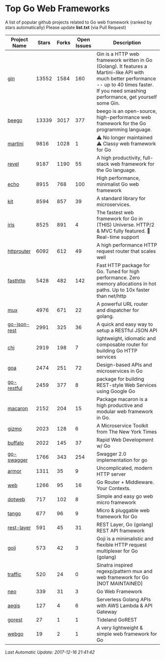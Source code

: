 # Top Go Web Frameworks
A list of popular github projects related to Go web framework (ranked by stars automatically)
Please update **list.txt** (via Pull Request)

| Project Name | Stars | Forks | Open Issues | Description |
| ------------ | ----- | ----- | ----------- | ----------- |
| [gin](https://github.com/gin-gonic/gin) | 13552 | 1584 | 160 | Gin is a HTTP web framework written in Go (Golang). It features a Martini-like API with much better performance -- up to 40 times faster. If you need smashing performance, get yourself some Gin. |
| [beego](https://github.com/astaxie/beego) | 13339 | 3017 | 377 | beego is an open-source, high-performance web framework for the Go programming language. |
| [martini](https://github.com/go-martini/martini) | 9816 | 1028 | 1 | ⚠️ No longer maintained ⚠️  Classy web framework for Go |
| [revel](https://github.com/revel/revel) | 9187 | 1190 | 55 | A high productivity, full-stack web framework for the Go language. |
| [echo](https://github.com/labstack/echo) | 8915 | 768 | 100 | High performance, minimalist Go web framework |
| [kit](https://github.com/go-kit/kit) | 8594 | 857 | 39 | A standard library for microservices. |
| [iris](https://github.com/kataras/iris) | 8525 | 891 | 4 | The fastest web framework for Go in (THIS) Universe. HTTP/2 & MVC fully featured. :gift: Real-time support |
| [httprouter](https://github.com/julienschmidt/httprouter) | 6092 | 612 | 49 | A high performance HTTP request router that scales well |
| [fasthttp](https://github.com/valyala/fasthttp) | 5428 | 482 | 142 | Fast HTTP package for Go. Tuned for high performance. Zero memory allocations in hot paths. Up to 10x faster than net/http |
| [mux](https://github.com/gorilla/mux) | 4976 | 671 | 22 | A powerful URL router and dispatcher for golang. |
| [go-json-rest](https://github.com/ant0ine/go-json-rest) | 2991 | 325 | 36 | A quick and easy way to setup a RESTful JSON API |
| [chi](https://github.com/go-chi/chi) | 2919 | 198 | 7 | lightweight, idiomatic and composable router for building Go HTTP services |
| [goa](https://github.com/goadesign/goa) | 2474 | 251 | 72 | Design-based APIs and microservices in Go |
| [go-restful](https://github.com/emicklei/go-restful) | 2459 | 377 | 8 | package for building REST-style Web Services using Google Go |
| [macaron](https://github.com/go-macaron/macaron) | 2152 | 204 | 15 | Package macaron is a high productive and modular web framework in Go. |
| [gizmo](https://github.com/NYTimes/gizmo) | 2023 | 128 | 6 | A Microservice Toolkit from The New York Times |
| [buffalo](https://github.com/gobuffalo/buffalo) | 2022 | 145 | 37 | Rapid Web Development w/ Go |
| [go-swagger](https://github.com/go-swagger/go-swagger) | 1766 | 343 | 254 | Swagger 2.0 implementation for go |
| [armor](https://github.com/labstack/armor) | 1311 | 35 | 9 | Uncomplicated, modern HTTP server |
| [web](https://github.com/gocraft/web) | 1266 | 95 | 16 | Go Router + Middleware. Your Contexts. |
| [dotweb](https://github.com/devfeel/dotweb) | 717 | 102 | 8 | Simple and easy go web micro framework |
| [tango](https://github.com/lunny/tango) | 677 | 96 | 9 | Micro & pluggable web framework for Go |
| [rest-layer](https://github.com/rs/rest-layer) | 591 | 45 | 31 | REST Layer, Go (golang) REST API framework |
| [goji](https://github.com/goji/goji) | 573 | 42 | 3 | Goji is a minimalistic and flexible HTTP request multiplexer for Go (golang) |
| [traffic](https://github.com/pilu/traffic) | 520 | 24 | 0 | Sinatra inspired regexp/pattern mux and web framework for Go [NOT MAINTAINED] |
| [neo](https://github.com/ivpusic/neo) | 339 | 31 | 3 | Go Web Framework |
| [aegis](https://github.com/tmaiaroto/aegis) | 127 | 4 | 6 | Serverless Golang APIs with AWS Lambda & API Gateway |
| [gorest](https://github.com/tideland/gorest) | 27 | 1 | 1 | Tideland GoREST |
| [webgo](https://github.com/bnkamalesh/webgo) | 19 | 2 | 1 | A very lightweight & simple web framework for Go |

*Last Automatic Update: 2017-12-16 21:41:42*